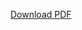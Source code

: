 <div class='assignmentContainer' id='Final Exam' sub-name="Nonlinear programming and stochastic processes" due='2023-12-15' grading-notes-link='https://colab.research.google.com/drive/1YYozjg3T4MoBd52177Y_QgBehn2i_R0U?usp=sharing'>
<div>

<a href="images/IMSE_780_Final_Exam_F23.pdf">Download PDF</a>

</div>
</div>
